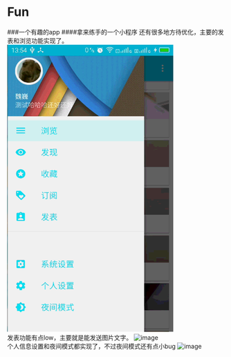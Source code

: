 # Fun
###一个有趣的app
####拿来练手的一个小程序
还有很多地方待优化，主要的发表和浏览功能实现了。
![image](https://github.com/carpediemvv/Fun/blob/master/gifDemo/zhuye.gif) 
<br>
发表功能有点low，主要就是能发送图片文字。
![image](https://github.com/carpediemvv/Fun/blob/master/gifDemo/fabiao.gif) 
<br>
个人信息设置和夜间模式都实现了，不过夜间模式还有点小bug
![image](https://github.com/carpediemvv/Fun/blob/master/gifDemo/shezhi.gif) 

